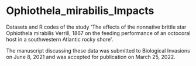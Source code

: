 # Ophiothela_mirabilis_Impacts
Datasets and R codes of the study 'The effects of the nonnative brittle star Ophiothela mirabilis Verrill, 1867 on the feeding performance of an octocoral host in a southwestern Atlantic rocky shore'.

The manuscript discussing these data was submitted to Biological Invasions on June 8, 2021 and was accepted for publication on March 25, 2022.
